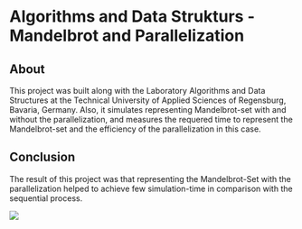 # Algorithms and Data Strukturs - Mandelbrot and Parallelization
## About
This project was built along with the Laboratory Algorithms and Data Structures at the Technical University of Applied Sciences of Regensburg, Bavaria, Germany. Also, it simulates representing Mandelbrot-set with and without the parallelization, and measures the requered time to represent the Mandelbrot-set and the efficiency of the parallelization in this case.

## Conclusion
The result of this project was that representing the Mandelbrot-Set with the parallelization helped to achieve few simulation-time in comparison with the sequential process.


<img src="https://github.com/younes-ouhra/algorithms-datastructures-mandelbrot-parallelization/blob/main/Result%20-Mandelbrot-Set.png">
